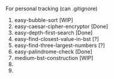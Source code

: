 For personal tracking (can .gitignore)

1. easy-bubble-sort [WIP]
2. easy-caesar-cipher-encryptor [Done]
3. easy-depth-first-search [Done]
4. easy-find-closest-value-in-bst [?]
5. easy-find-three-largest-numbers [?]
6. easy-palindrome-check [Done]
7. medium-bst-construction [WIP]
8. 
9. 

